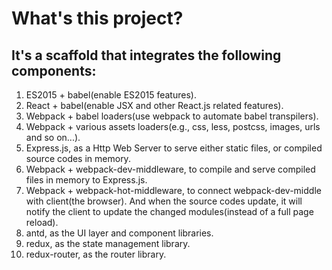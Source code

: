 # What's this project?

## It's a scaffold that integrates the following components:

1.  ES2015 + babel(enable ES2015 features).
2.  React + babel(enable JSX and other React.js related features).
3.  Webpack + babel loaders(use webpack to automate babel transpilers).
4.  Webpack + various assets loaders(e.g., css, less, postcss, images, urls and so on...).
5.  Express.js, as a Http Web Server to serve either static files,
    or compiled source codes in memory.
6.  Webpack + webpack-dev-middleware, to compile and serve compiled
    files in memory to Express.js.
7.  Webpack + webpack-hot-middleware, to connect webpack-dev-middle
    with client(the browser). And when the source codes update, it will
    notify the client to update the changed modules(instead of a full
    page reload).
8.  antd, as the UI layer and component libraries.
9.  redux, as the state management library.
10. redux-router, as the router library.
